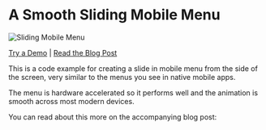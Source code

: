 A Smooth Sliding Mobile Menu
============================

![Sliding Mobile Menu](https://apeatling.com/wp-content/uploads/2019/01/menu1.png)

[Try a Demo](https://apeatling.github.io/smooth-mobile-menu/) | [Read the Blog Post](http://apeatling.com/2014/building-smooth-sliding-mobile-menu/)

This is a code example for creating a slide in mobile menu from the side of the screen, very similar to the menus you see in native mobile apps.

The menu is hardware accelerated so it performs well and the animation is smooth across most modern devices.

You can read about this more on the accompanying blog post:

